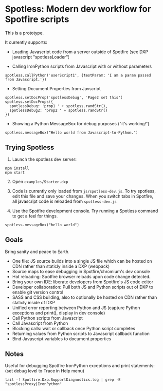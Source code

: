 # Spotless: Modern dev workflow for Spotfire scripts

This is a prototype.

It currently supports:

- Loading Javascript code from a server outside of Spotfire (see DXP javascript "spotlessLoader")

- Calling IronPython scripts from Javascript with or without parameters

```
spotless.callPython('userScript1', {testParam: 'I am a param passed from Javascript.'})
```

- Setting Document Properties from Javscript

```
spotless.setDocProp('spotlessDebug', 'Page2 set this')
spotless.setDocProps({
  spotlessDebug: 'prop1 ' + spotless.randStr(),
  spotlessDebug2: 'prop2 ' + spotless.randStr()
})
```

- Showing a Python MessageBox for debug purposes ("it's working!")

```
spotless.messageBox("Hello world from Javascript-to-Python.")
```

## Trying Spotless

1. Launch the spotless dev server:

```
npm install
npm start
```

2. Open  ```examples/Starter.dxp```

3. Code is currently only loaded from ```js/spotless-dev.js```. To try spotless, edit this file and save your changes. When you switch tabs in Spotfire, all javascript code is reloaded from ```spotless-dev.js```

4. Use the Spotfire development console. Try running a Spotless command to get a feel for things.

```
spotless.messageBox("hello world")
```

## Goals

Bring sanity and peace to Earth.

- One file: JS source builds into a single JS file which can be hosted on CDN rather than staticly inside a DXP (webpack)
- Source maps to ease debugging in Spotfire/chromium's dev console
- Hot reloading: Spotfire browser reloads upon code change detected.
- Bring your own IDE: liberate developers from Spotfire's JS code editor
- Developer collaboration: Pull both JS and Python scripts out of DXP to enable git version control
- SASS and CSS building, also to optionally be hosted on CDN rather than staticly inside of DXP
- Unified error reporting between Python and JS (capture Python exceptions and print(), display in dev console)
- Call Python scripts from Javascript
- Call Javascript from Python
- Blocking calls: wait or callback once Python script completes
- Returning values from Python scripts to Javascript callback function
- Bind Javascript variables to document properties

## Notes

Useful for debugging Spotfire IronPython exceptions and print statements: (set debug level to Trace in Help menu)

```
tail -f Spotfire.Dxp.SupportDiagnostics.log | grep -E "spotlessProxy|IronPython"
```
